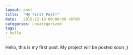 ```yaml
---
layout: post
title:  "My First Post!"
date:   2015-12-19 00:00:00 +0700
categories: uncategorized
tags:
- hello
---
```



Hello, this is my first post.
My project will be posted soon ;)


